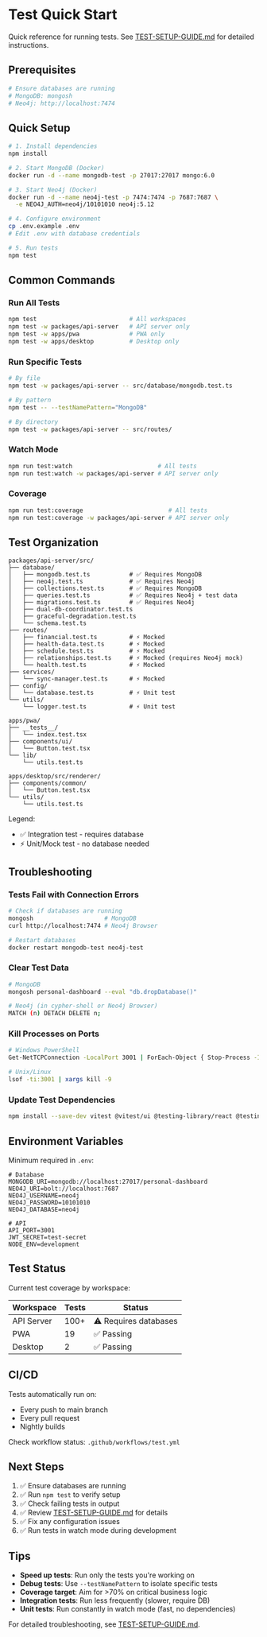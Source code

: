 # Test Quick Start

Quick reference for running tests. See [TEST-SETUP-GUIDE.md](./TEST-SETUP-GUIDE.md) for detailed instructions.

## Prerequisites

```bash
# Ensure databases are running
# MongoDB: mongosh
# Neo4j: http://localhost:7474
```

## Quick Setup

```bash
# 1. Install dependencies
npm install

# 2. Start MongoDB (Docker)
docker run -d --name mongodb-test -p 27017:27017 mongo:6.0

# 3. Start Neo4j (Docker)
docker run -d --name neo4j-test -p 7474:7474 -p 7687:7687 \
  -e NEO4J_AUTH=neo4j/10101010 neo4j:5.12

# 4. Configure environment
cp .env.example .env
# Edit .env with database credentials

# 5. Run tests
npm test
```

## Common Commands

### Run All Tests
```bash
npm test                          # All workspaces
npm test -w packages/api-server   # API server only
npm test -w apps/pwa              # PWA only
npm test -w apps/desktop          # Desktop only
```

### Run Specific Tests
```bash
# By file
npm test -w packages/api-server -- src/database/mongodb.test.ts

# By pattern
npm test -- --testNamePattern="MongoDB"

# By directory
npm test -w packages/api-server -- src/routes/
```

### Watch Mode
```bash
npm run test:watch                        # All tests
npm run test:watch -w packages/api-server # API server only
```

### Coverage
```bash
npm run test:coverage                        # All tests
npm run test:coverage -w packages/api-server # API server only
```

## Test Organization

```
packages/api-server/src/
├── database/
│   ├── mongodb.test.ts           # ✅ Requires MongoDB
│   ├── neo4j.test.ts             # ✅ Requires Neo4j
│   ├── collections.test.ts       # ✅ Requires MongoDB
│   ├── queries.test.ts           # ✅ Requires Neo4j + test data
│   ├── migrations.test.ts        # ✅ Requires Neo4j
│   ├── dual-db-coordinator.test.ts
│   ├── graceful-degradation.test.ts
│   └── schema.test.ts
├── routes/
│   ├── financial.test.ts         # ⚡ Mocked
│   ├── health-data.test.ts       # ⚡ Mocked
│   ├── schedule.test.ts          # ⚡ Mocked
│   ├── relationships.test.ts     # ⚡ Mocked (requires Neo4j mock)
│   └── health.test.ts            # ⚡ Mocked
├── services/
│   └── sync-manager.test.ts      # ⚡ Mocked
├── config/
│   └── database.test.ts          # ⚡ Unit test
└── utils/
    └── logger.test.ts            # ⚡ Unit test

apps/pwa/
├── __tests__/
│   └── index.test.tsx
├── components/ui/
│   └── Button.test.tsx
└── lib/
    └── utils.test.ts

apps/desktop/src/renderer/
├── components/common/
│   └── Button.test.tsx
└── utils/
    └── utils.test.ts
```

Legend:
- ✅ Integration test - requires database
- ⚡ Unit/Mock test - no database needed

## Troubleshooting

### Tests Fail with Connection Errors
```bash
# Check if databases are running
mongosh                    # MongoDB
curl http://localhost:7474 # Neo4j Browser

# Restart databases
docker restart mongodb-test neo4j-test
```

### Clear Test Data
```bash
# MongoDB
mongosh personal-dashboard --eval "db.dropDatabase()"

# Neo4j (in cypher-shell or Neo4j Browser)
MATCH (n) DETACH DELETE n;
```

### Kill Processes on Ports
```bash
# Windows PowerShell
Get-NetTCPConnection -LocalPort 3001 | ForEach-Object { Stop-Process -Id $_.OwningProcess -Force }

# Unix/Linux
lsof -ti:3001 | xargs kill -9
```

### Update Test Dependencies
```bash
npm install --save-dev vitest @vitest/ui @testing-library/react @testing-library/jest-dom
```

## Environment Variables

Minimum required in `.env`:

```env
# Database
MONGODB_URI=mongodb://localhost:27017/personal-dashboard
NEO4J_URI=bolt://localhost:7687
NEO4J_USERNAME=neo4j
NEO4J_PASSWORD=10101010
NEO4J_DATABASE=neo4j

# API
API_PORT=3001
JWT_SECRET=test-secret
NODE_ENV=development
```

## Test Status

Current test coverage by workspace:

| Workspace | Tests | Status |
|-----------|-------|--------|
| API Server | 100+ | ⚠️ Requires databases |
| PWA | 19 | ✅ Passing |
| Desktop | 2 | ✅ Passing |

## CI/CD

Tests automatically run on:
- Every push to main branch
- Every pull request
- Nightly builds

Check workflow status: `.github/workflows/test.yml`

## Next Steps

1. ✅ Ensure databases are running
2. ✅ Run `npm test` to verify setup
3. ✅ Check failing tests in output
4. ✅ Review [TEST-SETUP-GUIDE.md](./TEST-SETUP-GUIDE.md) for details
5. ✅ Fix any configuration issues
6. ✅ Run tests in watch mode during development

## Tips

- **Speed up tests**: Run only the tests you're working on
- **Debug tests**: Use `--testNamePattern` to isolate specific tests
- **Coverage target**: Aim for >70% on critical business logic
- **Integration tests**: Run less frequently (slower, require DB)
- **Unit tests**: Run constantly in watch mode (fast, no dependencies)

For detailed troubleshooting, see [TEST-SETUP-GUIDE.md](./TEST-SETUP-GUIDE.md).
